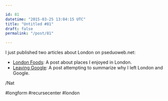 ```yaml
---

id: 81
datetime: "2015-03-25 13:04:15 UTC"
title: "Untitled #81"
draft: false
permalink: "/post/81"

---
```


I just published two articles about London on pseduoweb.net:

 - [London Foods](http://pseudoweb.net/2015/03/25/london-foods/): A post about places I enjoyed in London.
 - [Leaving Google](http://pseudoweb.net/2015/03/25/leaving-google/): A post attempting to summarize why I left London and Google.

/Nat

#longform #recursecenter #london

